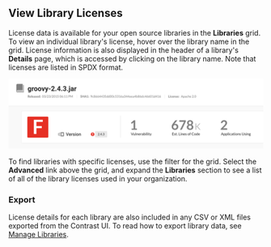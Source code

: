 <!--
title: "Library Licenses"
description: "View library licenses in the UI"
tags: "user library licenses vulnerabilities sca"
-->


<!-- ## License Libraries 
How do you provision licenses if you've paid for them? Like normal licenses in Org Settings? -->

## View Library Licenses

License data is available for your open source libraries in the **Libraries** grid. To view an individual library's license, hover over the library name in the grid. License information is also displayed in the header of a library's **Details** page, which is accessed by clicking on the library name.  Note that licenses are listed in SPDX format.

<a href="assets/images/Library-license-details-metatdata.png" rel="lightbox" title="View library license information in the Details page"><img class="thumbnail" src="assets/images/Library-license-details-metatdata.png"/></a>

To find libraries with specific licenses, use the filter for the grid. Select the **Advanced** link above the grid, and expand the **Libraries** section to see a list of all of the library licenses used in your organization. 

 
### Export

License details for each library are also included in any CSV or XML files exported from the Contrast UI. To read how to export library data, see [Manage Libraries](user-libraries.html#manage-lib). 



 